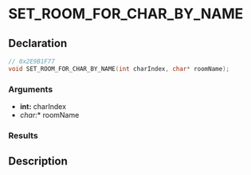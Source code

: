 # SET_ROOM_FOR_CHAR_BY_NAME

## Declaration
```cpp
// 0x2E9B1F77
void SET_ROOM_FOR_CHAR_BY_NAME(int charIndex, char* roomName);
```

### Arguments
- **int:** charIndex
- **char*:** roomName

### Results

## Description
